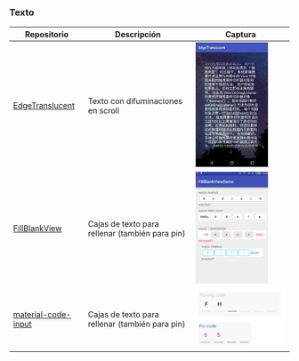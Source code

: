 ### Texto
Repositorio | Descripción | Captura
-|-|-
[EdgeTranslucent](https://github.com/qinci/EdgeTranslucent) | Texto con difuminaciones en scroll | <img src="images/EdgeTranslucent.png" width=80%>
[FillBlankView](https://github.com/woxingxiao/FillBlankView) | Cajas de texto para rellenar (también para pin) | <img src="images/FillBlankView.png" width=80%>
[material-code-input](https://github.com/bajian/material-code-input) | Cajas de texto para rellenar (también para pin) | <img src="images/material-code-input.png" width=100%>
